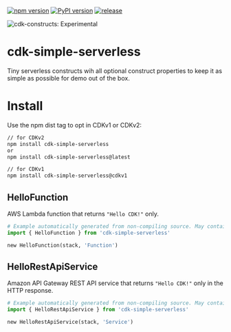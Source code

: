 [![npm version](https://badge.fury.io/js/cdk-simple-serverless.svg)](https://badge.fury.io/js/cdk-simple-serverless)
[![PyPI version](https://badge.fury.io/py/cdk-simple-serverless.svg)](https://badge.fury.io/py/cdk-simple-serverless)
[![release](https://github.com/pahud/cdk-simple-serverless/actions/workflows/release.yml/badge.svg)](https://github.com/pahud/cdk-simple-serverless/actions/workflows/release.yml)

![cdk-constructs: Experimental](https://img.shields.io/badge/cdk--constructs-experimental-important.svg?style=for-the-badge)

# cdk-simple-serverless

Tiny serverless constructs wih all optional construct properties to keep it as simple as possible for demo out of the box.

# Install

Use the npm dist tag to opt in CDKv1 or CDKv2:

```sh
// for CDKv2
npm install cdk-simple-serverless
or
npm install cdk-simple-serverless@latest

// for CDKv1
npm install cdk-simple-serverless@cdkv1
```

## HelloFunction

AWS Lambda function that returns `"Hello CDK!"` only.

```python
# Example automatically generated from non-compiling source. May contain errors.
import { HelloFunction } from 'cdk-simple-serverless'

new HelloFunction(stack, 'Function')
```

## HelloRestApiService

Amazon API Gateway REST API service that returns `"Hello CDK!"` only in the HTTP response.

```python
# Example automatically generated from non-compiling source. May contain errors.
import { HelloRestApiService } from 'cdk-simple-serverless'

new HelloRestApiService(stack, 'Service')
```
